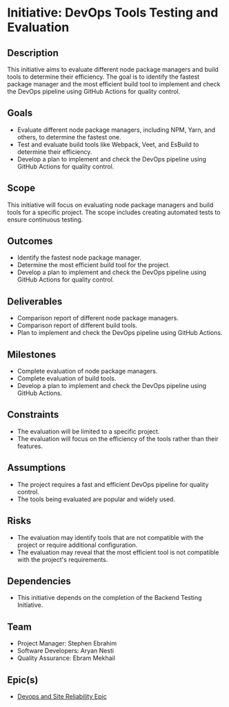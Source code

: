 # Initiative: DevOps Tools Testing and Evaluation

## Description

This initiative aims to evaluate different node package managers and build tools to determine their efficiency. The goal is to identify the fastest package manager and the most efficient build tool to implement and check the DevOps pipeline using GitHub Actions for quality control.

## Goals

- Evaluate different node package managers, including NPM, Yarn, and others, to determine the fastest one.
- Test and evaluate build tools like Webpack, Veet, and EsBuild to determine their efficiency.
- Develop a plan to implement and check the DevOps pipeline using GitHub Actions for quality control.

## Scope

This initiative will focus on evaluating node package managers and build tools for a specific project. The scope includes creating automated tests to ensure continuous testing.

## Outcomes

- Identify the fastest node package manager.
- Determine the most efficient build tool for the project.
- Develop a plan to implement and check the DevOps pipeline using GitHub Actions for quality control.

## Deliverables

- Comparison report of different node package managers.
- Comparison report of different build tools.
- Plan to implement and check the DevOps pipeline using GitHub Actions.

## Milestones

- Complete evaluation of node package managers.
- Complete evaluation of build tools.
- Develop a plan to implement and check the DevOps pipeline using GitHub Actions.

## Constraints

- The evaluation will be limited to a specific project.
- The evaluation will focus on the efficiency of the tools rather than their features.

## Assumptions

- The project requires a fast and efficient DevOps pipeline for quality control.
- The tools being evaluated are popular and widely used.

## Risks

- The evaluation may identify tools that are not compatible with the project or require additional configuration.
- The evaluation may reveal that the most efficient tool is not compatible with the project's requirements.

## Dependencies

- This initiative depends on the completion of the Backend Testing Initiative.

## Team

- Project Manager: Stephen Ebrahim
- Software Developers: Aryan Nesti
- Quality Assurance: Ebram Mekhail


## Epic(s)

- [Devops and Site Reliability Epic](./epics/devops_and_site_reliability_epic.md)
